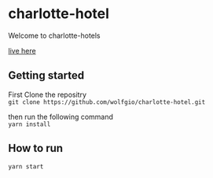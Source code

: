 # charlotte-hotel
Welcome to charlotte-hotels

<a href='https://wolfgio.github.io/charlotte-hotel/'>live here</a>

## Getting started
First Clone the repositry<br>
  `git clone https://github.com/wolfgio/charlotte-hotel.git`<br>

then run the following command<br>
  `yarn install`
  
## How to run
  `yarn start`

